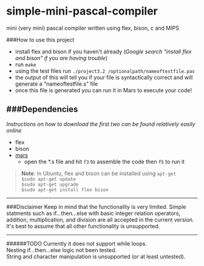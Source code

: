 simple-mini-pascal-compiler
===========================

mini (very mini) pascal compiler written using flex, bison, c and MIPS

###How to use this project
- install flex and bison if you haven't already
  (*Google search "install flex and bison" if you are having trouble*)
- run ```make```
- using the test files run ```./project3.2 /optionalpath/nameoftestfile.pas```
- the output of this will tell you if your file is syntactically correct and will generate a "nameoftestfile.s" file
- once this file is generated you can run it in Mars to execute your code!


###Dependencies
-----------------------------
*Instructions on how to download the first two can be found relatively easily online*  

- flex 
- bison  
- [mars](http://courses.missouristate.edu/KenVollmar/MARS/download.htm)  
  - open the *.s file and hit ```f3``` to assemble the code then ```f5``` to run it

> **Note**: In Ubuntu, flex and bison can be installed using ```apt-get```  
```$sudo apt-get update```  
```$sudo apt-get upgrade ```  
```$sudo apt-get install flex bison```

---------------------------
###Disclaimer
Keep in mind that the functionality is very limited. Simple statments such as if...then...else with basic integer relation operators, addition, multiplication, and division are all accepted in the current version. It's best to assume that all other functionality is unsupported.

--------------------------

######TODO
Currently it does not support while loops.   
Nesting if...then...else logic not been tested.  
String and character manipulation is unsupported (or at least untested).
